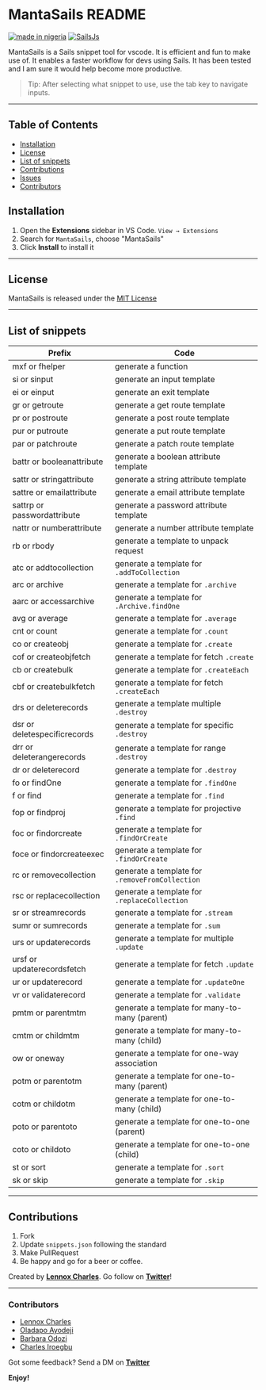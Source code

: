 # MantaSails README

[![made in nigeria](https://img.shields.io/badge/made%20in-nigeria-008751.svg?style=for-the-badge)](https://github.com/acekyd/made-in-nigeria) [![SailsJs](https://img.shields.io/badge/Framework-SailsJs-blue.svg?longCache=true&style=for-the-badge)](https://sailsjs.com/)

MantaSails is a Sails snippet tool for vscode. It is efficient and fun to make use of. It enables a faster workflow for devs using Sails. It has been tested and I am sure it would help become more productive.

> Tip: After selecting what snippet to use, use the tab key to navigate inputs.

---

## Table of Contents
- [Installation](#installation)
- [License](#license)
- [List of snippets](#list-of-snippets)
- [Contributions](#contributions)
- [Issues](#issues)
- [Contributors](#contributors)

## Installation

1. Open the **Extensions** sidebar in VS Code. `View → Extensions`
2. Search for `MantaSails`, choose "MantaSails"
3. Click **Install** to install it

---

## License

MantaSails is released under the [MIT License](https://github.com/lennyAiko/MantaSails/blob/main/LICENSE)

---

## List of snippets

| Prefix                       | Code                                            |
| ---------------------------- | ----------------------------------------------- |
| mxf or fhelper               | generate a function                             |
| si or sinput                 | generate an input template                      |
| ei or einput                 | generate an exit template                       |
| gr or getroute               | generate a get route template                   |
| pr or postroute              | generate a post route template                  |
| pur or putroute              | generate a put route template                   |
| par or patchroute            | generate a patch route template                 |
| battr or booleanattribute    | generate a boolean attribute template           |
| sattr or stringattribute     | generate a string attribute template            |
| sattre or emailattribute     | generate a email attribute template             |
| sattrp or passwordattribute  | generate a password attribute template          |
| nattr or numberattribute     | generate a number attribute template            |
| rb or rbody                  | generate a template to unpack request           |
| atc or addtocollection       | generate a template for `.addToCollection`      |
| arc or archive               | generate a template for `.archive`              |
| aarc or accessarchive        | generate a template for `.Archive.findOne`      |
| avg or average               | generate a template for `.average`              |
| cnt or count                 | generate a template for `.count`                |
| co or createobj              | generate a template for `.create`               |
| cof or createobjfetch        | generate a template for fetch `.create`         |
| cb or createbulk             | generate a template for `.createEach`           |
| cbf or createbulkfetch       | generate a template for fetch `.createEach`     |
| drs or deleterecords         | generate a template multiple `.destroy`         |
| dsr or deletespecificrecords | generate a template for specific `.destroy`     |
| drr or deleterangerecords    | generate a template for range `.destroy`        |
| dr or deleterecord           | generate a template for `.destroy`              |
| fo or findOne                | generate a template for `.findOne`              |
| f or find                    | generate a template for `.find`                 |
| fop or findproj              | generate a template for projective `.find`      |
| foc or findorcreate          | generate a template for `.findOrCreate`         |
| foce or findorcreateexec     | generate a template for `.findOrCreate`         |
| rc or removecollection       | generate a template for `.removeFromCollection` |
| rsc or replacecollection     | generate a template for `.replaceCollection`    |
| sr or streamrecords          | generate a template for `.stream`               |
| sumr or sumrecords           | generate a template for `.sum`                  |
| urs or updaterecords         | generate a template for multiple `.update`      |
| ursf or updaterecordsfetch   | generate a template for fetch `.update`         |
| ur or updaterecord           | generate a template for `.updateOne`            |
| vr or validaterecord         | generate a template for `.validate`             |
| pmtm or parentmtm            | generate a template for many-to-many (parent)   |
| cmtm or childmtm             | generate a template for many-to-many (child)    |
| ow or oneway                 | generate a template for one-way association     |
| potm or parentotm            | generate a template for one-to-many (parent)    |
| cotm or childotm             | generate a template for one-to-many (child)     |
| poto or parentoto            | generate a template for one-to-one (parent)     |
| coto or childoto             | generate a template for one-to-one (child)      |
| st or sort                   | generate a template for `.sort`                 |
| sk or skip                   | generate a template for `.skip`                 |

---

## Contributions

1. Fork
2. Update `snippets.json` following the standard
3. Make PullRequest
4. Be happy and go for a beer or coffee.

Created by **[Lennox Charles](https://github.com/lennyaiko)**.
Go follow on **[Twitter](https://twitter.com/c_lennyx)**!

---

### Contributors
- [Lennox Charles](https://github.com/lennyaiko)
- [Oladapo Ayodeji](https://github.com/Dipsaint1)
- [Barbara Odozi](https://github.com/geekiedj)
- [Charles Iroegbu](https://github.com/charlescookey)

Got some feedback? Send a DM on **[Twitter](https://twitter.com/c_lennyx)**

**Enjoy!**
